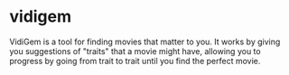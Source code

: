 vidigem
=======

VidiGem is a tool for finding movies that matter to you. It works by giving you suggestions of "traits" that a movie might have, allowing you to progress by going from trait to trait until you find the perfect movie.